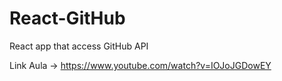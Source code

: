 # React-GitHub
React app that access GitHub API

Link Aula -> https://www.youtube.com/watch?v=IOJoJGDowEY
